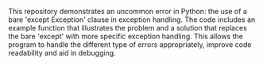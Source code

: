 This repository demonstrates an uncommon error in Python: the use of a bare 'except Exception' clause in exception handling.  The code includes an example function that illustrates the problem and a solution that replaces the bare 'except' with more specific exception handling.  This allows the program to handle the different type of errors appropriately, improve code readability and aid in debugging.